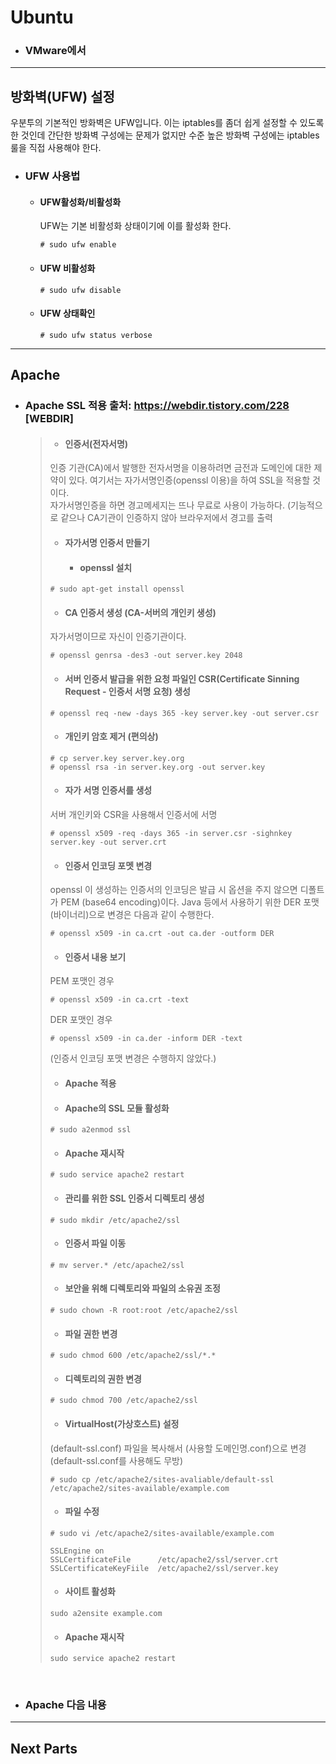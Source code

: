 # Ubuntu
- ### VMware에서 

-------------------------------------------------------

## 방화벽(UFW) 설정
   
   우분투의 기본적인 방화벽은 UFW입니다. 이는 iptables를 좀더 쉽게 설정할 수 있도록 한 것인데 간단한 방화벽 구성에는 문제가 없지만 수준 높은 방화벽 구성에는 iptables 룰을 직접 사용해야 한다.
   
   - ### UFW 사용법
   
      - #### UFW활성화/비활성화
        UFW는 기본 비활성화 상태이기에 이를 활성화 한다.
        ```
        # sudo ufw enable
        ```
      - #### UFW 비활성화
        ```
        # sudo ufw disable
        ```
      - #### UFW 상태확인
        ```
        # sudo ufw status verbose
        ```
        
--------------------------------------------------------------      
      
## Apache
  - ### Apache SSL 적용  출처: https://webdir.tistory.com/228 [WEBDIR]
    >- #### 인증서(전자서명)   
    >
    >  
    >  인증 기관(CA)에서 발행한 전자서명을 이용하려면 금전과 도메인에 대한 제약이 있다. 여기서는 자가서명인증(openssl 이용)을 하여 SSL을 적용할 것이다.   
    >  자가서명인증을 하면 경고메세지는 뜨나 무료로 사용이 가능하다. (기능적으로 같으나 CA기관이 인증하지 않아 브라우저에서 경고를 출력
    >  
    >- #### 자가서명 인증서 만들기
    >   - #### openssl 설치
    >  ```
    >  # sudo apt-get install openssl
    >  ``` 
    >
    >  - #### CA 인증서 생성 (CA-서버의 개인키 생성)
    >  자가서명이므로 자신이 인증기관이다.
    >  ```
    >  # openssl genrsa -des3 -out server.key 2048
    >  ```
    >
    >  - #### 서버 인증서 발급을 위한 요청 파일인 CSR(Certificate Sinning Request - 인증서 서명 요청) 생성
    >  ```
    >  # openssl req -new -days 365 -key server.key -out server.csr
    >  ```
    >
    >  - #### 개인키 암호 제거 (편의상)
    >  ```
    >  # cp server.key server.key.org
    >  # openssl rsa -in server.key.org -out server.key
    >  ```
    >  
    >  - #### 자가 서명 인증서를 생성
    >  서버 개인키와 CSR을 사용해서 인증서에 서명
    >  ```
    >  # openssl x509 -req -days 365 -in server.csr -sighnkey server.key -out server.crt
    >  ```
    >
    >  - #### 인증서 인코딩 포멧 변경
    >  openssl 이 생성하는 인증서의 인코딩은 발급 시 옵션을 주지 않으면 디폴트가 PEM (base64 encoding)이다. Java 등에서 사용하기 위한 DER 포맷(바이너리)으로 변경은 다음과 같이 수행한다.
    >  ```
    >  # openssl x509 -in ca.crt -out ca.der -outform DER
    >  ```
    >
    >  - #### 인증서 내용 보기
    >  PEM 포맷인 경우
    >  ```
    >  # openssl x509 -in ca.crt -text
    >  ```   
    >
    >  DER 포맷인 경우
    >  ```
    >  # openssl x509 -in ca.der -inform DER -text
    >  ```
    >
    >  (인증서 인코딩 포맷 변경은 수행하지 않았다.)  
    >
    >
    >- #### Apache 적용
    >  - #### Apache의 SSL 모듈 활성화
    >  ```
    >  # sudo a2enmod ssl
    >  ```
    >  
    >  - #### Apache 재시작
    >  ```
    >  # sudo service apache2 restart
    >  ```
    >  
    >  - #### 관리를 위한 SSL 인증서 디렉토리 생성
    >  ```
    >  # sudo mkdir /etc/apache2/ssl
    >  ```
    >  
    >  - #### 인증서 파일 이동
    >  ```
    >  # mv server.* /etc/apache2/ssl
    >  ```
    >  
    >  - #### 보안을 위해 디렉토리와 파일의 소유권 조정
    >  ```
    >  # sudo chown -R root:root /etc/apache2/ssl
    >  ```
    >  
    >  - #### 파일 권한 변경
    >  ```
    >  # sudo chmod 600 /etc/apache2/ssl/*.*
    >  ```
    >  
    >  - #### 디렉토리의 권한 변경
    >  ```
    >  # sudo chmod 700 /etc/apache2/ssl
    >  ```
    >  
    >  - #### VirtualHost(가상호스트) 설정
    >  (default-ssl.conf) 파일을 복사해서 (사용할 도메인명.conf)으로 변경 (default-ssl.conf를 사용해도 무방)
    >  ```
    >  # sudo cp /etc/apache2/sites-avaliable/default-ssl /etc/apache2/sites-available/example.com
    >  ```
    >  
    >  - #### 파일 수정
    >  ```
    >  # sudo vi /etc/apache2/sites-available/example.com
    >  
    >  SSLEngine on
    >  SSLCertificateFile      /etc/apache2/ssl/server.crt
    >  SSLCertificateKeyFiile  /etc/apache2/ssl/server.key
    >  ```
    >  
    >  - #### 사이트 활성화
    >  ```
    >  sudo a2ensite example.com
    >  ```
    >  
    >  - #### Apache 재시작
    >  ```
    >  sudo service apache2 restart
    >  ```
    >
    
<br>

  - ### Apache 다음 내용 
------------------------------------------------------------------    

## Next Parts
